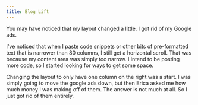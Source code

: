 ```yaml
---
title: Blog Lift
---
```

You may have noticed that my layout changed a little. I got rid of my Google
ads.

I've noticed that when I paste code snippets or other bits of pre-formatted
text that is narrower than 80 columns, I still get a horizontal scroll. That
was because my content area was simply too narrow. I intend to be posting more
code, so I started looking for ways to get some space.

Changing the layout to only have one column on the right was a start. I was
simply going to move the google ads down, but then Erica asked me how much
money I was making off of them. The answer is not much at all. So I just got
rid of them entirely.


